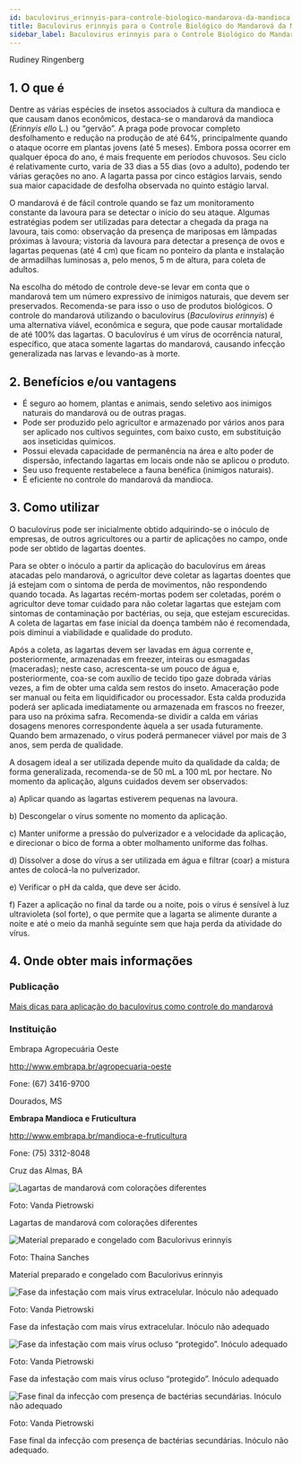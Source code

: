 ```yaml
---
id: baculovirus_erinnyis-para-controle-biologico-mandarova-da-mandioca
title: Baculovirus erinnyis para o Controle Biológico do Mandarová da Mandioca
sidebar_label: Baculovirus erinnyis para o Controle Biológico do Mandarová da Mandioca
---
```


<div class="center-textArticle">Rudiney Ringenberg</div>

## **1. O que é**

Dentre as várias espécies de insetos associados à cultura da
mandioca e que causam danos econômicos, destaca-se o
mandarová da mandioca (_Erinnyis ello_ L.) ou “gervão”. A praga
pode provocar completo desfolhamento e redução na produção
de até 64%, principalmente quando o ataque ocorre em plantas
jovens (até 5 meses). Embora possa ocorrer em qualquer época
do ano, é mais frequente em períodos chuvosos. Seu ciclo é
relativamente curto, varia de 33 dias a 55 dias (ovo a adulto),
podendo ter várias gerações no ano. A lagarta passa por cinco
estágios larvais, sendo sua maior capacidade de desfolha
observada no quinto estágio larval.

O mandarová é de fácil controle quando se faz um
monitoramento constante da lavoura para se detectar o início do
seu ataque. Algumas estratégias podem ser utilizadas para
detectar a chegada da praga na lavoura, tais como: observação
da presença de mariposas em lâmpadas próximas à lavoura;
vistoria da lavoura para detectar a presença de ovos e lagartas
pequenas (até 4 cm) que ficam no ponteiro da planta e instalação
de armadilhas luminosas a, pelo menos, 5 m de altura, para
coleta de adultos.

Na escolha do método de controle deve-se levar em conta que o
mandarová tem um número expressivo de inimigos naturais, que
devem ser preservados. Recomenda-se para isso o uso de
produtos biológicos. O controle do mandarová utilizando o
baculovírus (_Baculovirus erinnyis_) é uma alternativa viável,
econômica e segura, que pode causar mortalidade de até 100%
das lagartas. O baculovírus é um vírus de ocorrência natural,
específico, que ataca somente lagartas do mandarová,
causando infecção generalizada nas larvas e levando-as à
morte.

## **2. Benefícios e/ou vantagens**

- É seguro ao homem, plantas e animais, sendo seletivo aos
  inimigos naturais do mandarová ou de outras pragas.
- Pode ser produzido pelo agricultor e armazenado por vários
  anos para ser aplicado nos cultivos seguintes, com baixo
  custo, em substituição aos inseticidas químicos.
- Possui elevada capacidade de permanência na área e alto
  poder de dispersão, infectando lagartas em locais onde não
  se aplicou o produto.
- Seu uso frequente restabelece a fauna benéfica (inimigos
  naturais).
- É eficiente no controle do mandarová da mandioca.

## **3. Como utilizar**

O baculovírus pode ser inicialmente obtido adquirindo-se o
inóculo de empresas, de outros agricultores ou a partir de
aplicações no campo, onde pode ser obtido de lagartas doentes.

Para se obter o inóculo a partir da aplicação do baculovírus em
áreas atacadas pelo mandarová, o agricultor deve coletar as
lagartas doentes que já estejam com o sintoma de perda de
movimentos, não respondendo quando tocada. As lagartas
recém-mortas podem ser coletadas, porém o agricultor deve
tomar cuidado para não coletar lagartas que estejam com
sintomas de contaminação por bactérias, ou seja, que estejam
escurecidas. A coleta de lagartas em fase inicial da doença
também não é recomendada, pois diminui a viabilidade e
qualidade do produto.

Após a coleta, as lagartas devem ser lavadas em água corrente
e, posteriormente, armazenadas em freezer, inteiras ou
esmagadas (maceradas); neste caso, acrescenta-se um pouco
de água e, posteriormente, coa-se com auxílio de tecido tipo gaze
dobrada várias vezes, a fim de obter uma calda sem restos do
inseto. Amaceração pode ser manual ou feita em liquidificador ou
processador. Esta calda produzida poderá ser aplicada
imediatamente ou armazenada em frascos no freezer, para uso
na próxima safra. Recomenda-se dividir a calda em várias
dosagens menores correspondente àquela a ser usada
futuramente. Quando bem armazenado, o vírus poderá
permanecer viável por mais de 3 anos, sem perda de qualidade.

A dosagem ideal a ser utilizada depende muito da qualidade da
calda; de forma generalizada, recomenda-se de 50 mL a 100 mL
por hectare. No momento da aplicação, alguns cuidados devem
ser observados:

a) Aplicar quando as lagartas estiverem pequenas na
lavoura.

b) Descongelar o vírus somente no momento da aplicação.

c) Manter uniforme a pressão do pulverizador e a velocidade
da aplicação, e direcionar o bico de forma a obter
molhamento uniforme das folhas.

d) Dissolver a dose do vírus a ser utilizada em água e filtrar
(coar) a mistura antes de colocá-la no pulverizador.

e) Verificar o pH da calda, que deve ser ácido.

f) Fazer a aplicação no final da tarde ou a noite, pois o vírus é
sensível à luz ultravioleta (sol forte), o que permite que a
lagarta se alimente durante a noite e até o meio da manhã
seguinte sem que haja perda da atividade do vírus.

## 4. **Onde obter mais informações**

### Publicação

[Mais dicas para aplicação do baculovírus como controle do mandarová](https://bit.ly/2QW4nOL)

### Instituição

Embrapa Agropecuária Oeste

http://www.embrapa.br/agropecuaria-oeste

Fone: (67) 3416-9700

Dourados, MS

**Embrapa Mandioca e Fruticultura**

http://www.embrapa.br/mandioca-e-fruticultura

Fone: (75) 3312-8048

Cruz das Almas, BA

![Lagartas de mandarová com colorações diferentes](./img/docs/17_baculovirus/FOTO_01.jpg)

Foto: Vanda Pietrowski

<div className="center-textImage">
Lagartas de mandarová com colorações diferentes
</div>

![Material preparado e congelado com Baculorivus erinnyis](./img/docs/17_baculovirus/FOTO_02.jpg)

Foto: Thaína Sanches

<div className="center-textImage">
Material preparado e congelado com Baculorivus erinnyis
</div>

<div className="image-Box">

![Fase da infestação com mais vírus extracelular. Inóculo não adequado](./img/docs/17_baculovirus/FOTO_03.jpg)

Foto: Vanda Pietrowski

</div>

<div className="center-textImage">
Fase da infestação com mais vírus extracelular. Inóculo não adequado
</div>

<div className="image-Box">

![Fase da infestação com mais vírus ocluso “protegido”. Inóculo adequado](./img/docs/17_baculovirus/FOTO_04.jpg)

Foto: Vanda Pietrowski

</div>

<div className="center-textImage">
Fase da infestação com mais vírus ocluso “protegido”. Inóculo adequado
</div>

<div className="image-Box">

![Fase final da infecção com presença de bactérias secundárias. Inóculo não adequado](./img/docs/17_baculovirus/FOTO_05.jpg)

Foto: Vanda Pietrowski

</div>

<div className="center-textImage">
Fase final da infecção com presença de bactérias secundárias. Inóculo não adequado.
</div>
